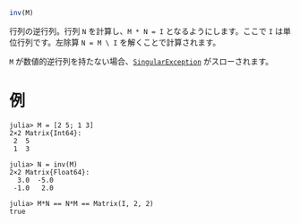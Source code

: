 ```julia
inv(M)
```

行列の逆行列。行列 `N` を計算し、`M * N = I` となるようにします。ここで `I` は単位行列です。左除算 `N = M \ I` を解くことで計算されます。

`M` が数値的逆行列を持たない場合、[`SingularException`](@ref) がスローされます。

# 例

```jldoctest
julia> M = [2 5; 1 3]
2×2 Matrix{Int64}:
 2  5
 1  3

julia> N = inv(M)
2×2 Matrix{Float64}:
  3.0  -5.0
 -1.0   2.0

julia> M*N == N*M == Matrix(I, 2, 2)
true
```
